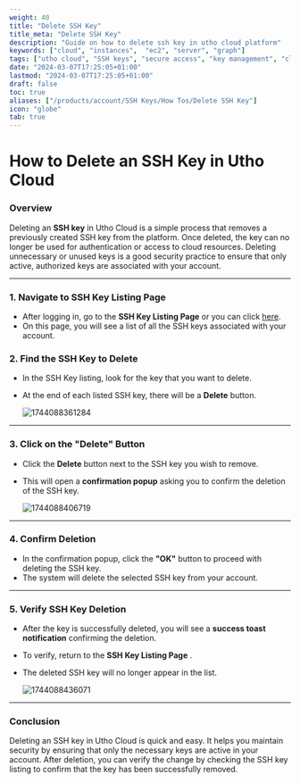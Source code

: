 ```yaml
---
weight: 40
title: "Delete SSH Key"
title_meta: "Delete SSH Key"
description: "Guide on how to delete ssh key in utho cloud platform"
keywords: ["cloud", "instances",  "ec2", "server", "graph"]
tags: ["utho cloud", "SSH keys", "secure access", "key management", "cloud authentication"]
date: "2024-03-07T17:25:05+01:00"
lastmod: "2024-03-07T17:25:05+01:00"
draft: false
toc: true
aliases: ["/products/account/SSH Keys/How Tos/Delete SSH Key"]
icon: "globe"
tab: true
---
```


# **How to Delete an SSH Key in Utho Cloud**

### **Overview**

Deleting an **SSH key** in Utho Cloud is a simple process that removes a previously created SSH key from the platform. Once deleted, the key can no longer be used for authentication or access to cloud resources. Deleting unnecessary or unused keys is a good security practice to ensure that only active, authorized keys are associated with your account.

---

### **1. Navigate to SSH Key Listing Page**

* After logging in, go to the **SSH Key Listing Page** or you can click [here](https://console.utho.com/ssh "SSH Keys Listing Page").
* On this page, you will see a list of all the SSH keys associated with your account.

### **2. Find the SSH Key to Delete**

* In the SSH Key listing, look for the key that you want to delete.
* At the end of each listed SSH key, there will be a **Delete** button.

  ![1744088361284](image/index/1744088361284.png)

---

### **3. Click on the "Delete" Button**

* Click the **Delete** button next to the SSH key you wish to remove.
* This will open a **confirmation popup** asking you to confirm the deletion of the SSH key.

  ![1744088406719](image/index/1744088406719.png)

---

### **4. Confirm Deletion**

* In the confirmation popup, click the **"OK"** button to proceed with deleting the SSH key.
* The system will delete the selected SSH key from your account.

---

### **5. Verify SSH Key Deletion**

* After the key is successfully deleted, you will see a **success toast notification** confirming the deletion.
* To verify, return to the  **SSH Key Listing Page** .
* The deleted SSH key will no longer appear in the list.

  ![1744088436071](image/index/1744088436071.png)

---

### **Conclusion**

Deleting an SSH key in Utho Cloud is quick and easy. It helps you maintain security by ensuring that only the necessary keys are active in your account. After deletion, you can verify the change by checking the SSH key listing to confirm that the key has been successfully removed.
